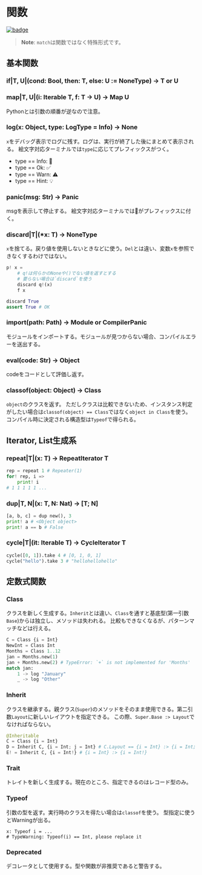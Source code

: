 # 関数

[![badge](https://img.shields.io/endpoint.svg?url=https%3A%2F%2Fgezf7g7pd5.execute-api.ap-northeast-1.amazonaws.com%2Fdefault%2Fsource_up_to_date%3Fowner%3Derg-lang%26repos%3Derg%26ref%3Dmain%26path%3Ddoc/EN/API/funcs.md%26commit_hash%3D)](https://gezf7g7pd5.execute-api.ap-northeast-1.amazonaws.com/default/source_up_to_date?owner=erg-lang&repos=erg&ref=main&path=doc/EN/API/funcs.md&commit_hash=)

> __Note__: `match`は関数ではなく特殊形式です。

## 基本関数

### if|T, U|(cond: Bool, then: T, else: U := NoneType) -> T or U

### map|T, U|(i: Iterable T, f: T -> U) -> Map U

Pythonとは引数の順番が逆なので注意。

### log(x: Object, type: LogType = Info) -> None

`x`をデバッグ表示でログに残す。ログは、実行が終了した後にまとめて表示される。
絵文字対応ターミナルでは`type`に応じてプレフィックスがつく。

* type == Info: 💬
* type == Ok: ✅
* type == Warn: ⚠️
* type == Hint: 💡

### panic(msg: Str) -> Panic

msgを表示して停止する。
絵文字対応ターミナルでは🚨がプレフィックスに付く。

### discard|T|(*x: T) -> NoneType

`x`を捨てる。戻り値を使用しないときなどに使う。`Del`とは違い、変数`x`を参照できなくするわけではない。

```python
p! x =
    # q!は何らかのNoneや()でない値を返すとする
    # 要らない場合は`discard`を使う
    discard q!(x)
    f x

discard True
assert True # OK
```

### import(path: Path) -> Module or CompilerPanic

モジュールをインポートする。モジュールが見つからない場合、コンパイルエラーを送出する。

### eval(code: Str) -> Object

codeをコードとして評価し返す。

### classof(object: Object) -> Class

`object`のクラスを返す。
ただしクラスは比較できないため、インスタンス判定がしたい場合は`classof(object) == Class`ではなく`object in Class`を使う。
コンパイル時に決定される構造型は`Typeof`で得られる。

## Iterator, List生成系

### repeat|T|(x: T) -> RepeatIterator T

```python
rep = repeat 1 # Repeater(1)
for! rep, i =>
    print! i
# 1 1 1 1 1 ...
```

### dup|T, N|(x: T, N: Nat) -> [T; N]

```python
[a, b, c] = dup new(), 3
print! a # <Object object>
print! a == b # False
```

### cycle|T|(it: Iterable T) -> CycleIterator T

```python
cycle([0, 1]).take 4 # [0, 1, 0, 1]
cycle("hello").take 3 # "hellohellohello"
```

## 定数式関数

### Class

クラスを新しく生成する。`Inherit`とは違い、`Class`を通すと基底型(第一引数`Base`)からは独立し、メソッドは失われる。
比較もできなくなるが、パターンマッチなどは行える。

```python
C = Class {i = Int}
NewInt = Class Int
Months = Class 1..12
jan = Months.new(1)
jan + Months.new(2) # TypeError: `+` is not implemented for 'Months'
match jan:
    1 -> log "January"
    _ -> log "Other"
```

### Inherit

クラスを継承する。親クラス(`Super`)のメソッドをそのまま使用できる。第二引数`Layout`に新しいレイアウトを指定できる。
この際、`Super.Base :> Layout`でなければならない。

```python
@Inheritable
C = Class {i = Int}
D = Inherit C, {i = Int; j = Int} # C.Layout == {i = Int} :> {i = Int; j = Int}
E! = Inherit C, {i = Int!} # {i = Int} :> {i = Int!}
```

### Trait

トレイトを新しく生成する。現在のところ、指定できるのはレコード型のみ。

### Typeof

引数の型を返す。実行時のクラスを得たい場合は`classof`を使う。
型指定に使うとWarningが出る。

```python,compile_warn
x: Typeof i = ...
# TypeWarning: Typeof(i) == Int, please replace it
```

### Deprecated

デコレータとして使用する。型や関数が非推奨であると警告する。
